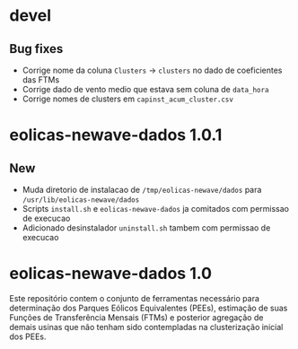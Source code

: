 # devel

## Bug fixes

* Corrige nome da coluna `Clusters` -> `clusters` no dado de coeficientes das FTMs
* Corrige dado de vento medio que estava sem coluna de `data_hora`
* Corrige nomes de clusters em `capinst_acum_cluster.csv`

# eolicas-newave-dados 1.0.1

## New

* Muda diretorio de instalacao de `/tmp/eolicas-newave/dados` para `/usr/lib/eolicas-newave/dados`
* Scripts `install.sh` e `eolicas-newave-dados` ja comitados com permissao de execucao
* Adicionado desinstalador `uninstall.sh` tambem com permissao de execucao

# eolicas-newave-dados 1.0

Este repositório contem o conjunto de ferramentas necessário para determinação dos Parques Eólicos Equivalentes (PEEs), estimação de suas Funções de Transferência Mensais (FTMs) e posterior agregação de demais usinas que não tenham sido contempladas na clusterização inicial dos PEEs.
